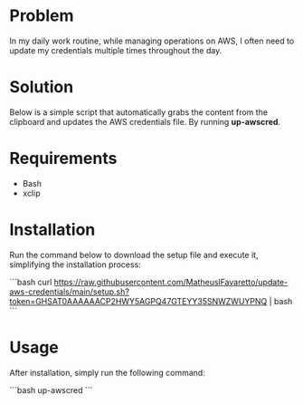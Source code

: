 # Problem

In my daily work routine, while managing operations on AWS, I often need to update my credentials multiple times throughout the day.

# Solution

Below is a simple script that automatically grabs the content from the clipboard and updates the AWS credentials file. By running **up-awscred**.

# Requirements

- Bash
- xclip

# Installation

Run the command below to download the setup file and execute it, simplifying the installation process:

\`\`\`bash
curl https://raw.githubusercontent.com/MatheuslFavaretto/update-aws-credentials/main/setup.sh?token=GHSAT0AAAAAACP2HWY5AGPQ47GTEYY35SNWZWUYPNQ | bash
\`\`\`

# Usage

After installation, simply run the following command:

\`\`\`bash
up-awscred
\`\`\`